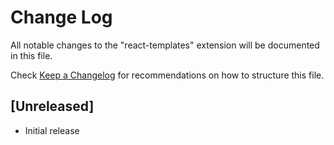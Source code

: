 # Change Log
All notable changes to the "react-templates" extension will be documented in this file.

Check [Keep a Changelog](http://keepachangelog.com/) for recommendations on how to structure this file.

## [Unreleased]
- Initial release